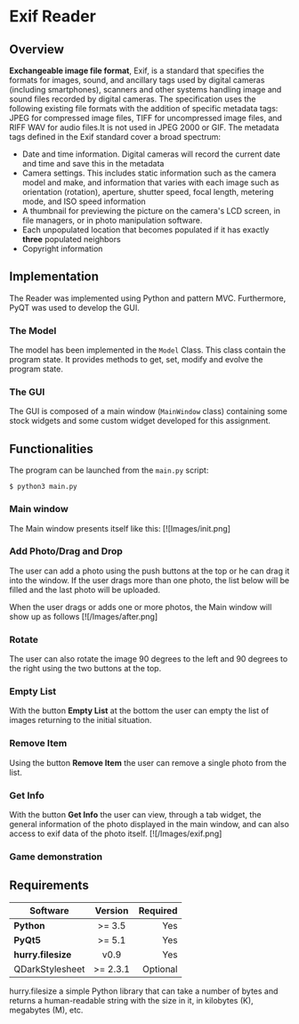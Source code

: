 # Exif Reader
## Overview
**Exchangeable image file format**, Exif, is a standard that specifies the formats for images, sound, and ancillary tags used by digital cameras (including smartphones), scanners and other systems handling image and sound files recorded by digital cameras. The specification uses the following existing file formats with the addition of specific metadata tags: JPEG for compressed image files, TIFF for uncompressed image files, and RIFF WAV for audio files.It is not used in JPEG 2000 or GIF.
The metadata tags defined in the Exif standard cover a broad spectrum:
 - Date and time information. Digital cameras will record the current date and time and save this in the metadata
 - Camera settings. This includes static information such as the camera model and make, and information that varies with each image such as orientation (rotation), aperture, shutter speed, focal length, metering mode, and ISO speed information
 - A thumbnail for previewing the picture on the camera's LCD screen, in file managers, or in photo manipulation software.
 - Each unpopulated location that becomes populated if it has exactly **three** populated neighbors
 - Copyright information

## Implementation
The Reader was implemented using Python and pattern MVC. Furthermore, PyQT was used to develop the GUI.

### The Model
The model has been implemented in the `Model` Class. This class contain the program state.
It provides methods to get, set, modify and evolve the program state.

### The GUI
The GUI is composed of a main window (`MainWindow` class) containing some stock widgets and some custom widget developed for this assignment.

## Functionalities
The program can be launched from the `main.py` script:
```
$ python3 main.py
```
### Main window
The Main window presents itself like this:
[![Images/init.png]

### Add Photo/Drag and Drop
The user can add a photo using the push buttons at the top or he can drag it into the window.
If the user drags more than one photo, the list below will be filled and the last photo will be uploaded.

When the user drags or adds one or more photos, the Main window will show up as follows
[![/Images/after.png]

### Rotate
The user can also rotate the image 90 degrees to the left and 90 degrees to the right using the two buttons at the top.

### Empty List
With the button **Empty List** at the bottom the user can empty the list of images returning to the initial situation.

### Remove Item
Using the button **Remove Item** the user can remove a single photo from the list.

### Get Info
With the button **Get Info** the user can view, through a tab widget, the general information of the photo displayed in the main window, and can also access to exif data of the photo itself.
[![/Images/exif.png]

### Game demonstration



## Requirements
| Software           | Version        | Required |
| --------------     |:--------------:| --------:|
| **Python**         |     >= 3.5     |    Yes   |
| **PyQt5**          |     >= 5.1     |    Yes   |
| **hurry.filesize** |     v0.9       |    Yes   |
| QDarkStylesheet    |    >= 2.3.1    | Optional |

hurry.filesize a simple Python library that can take a number of bytes and returns a human-readable string with the size in it, in kilobytes (K), megabytes (M), etc.
